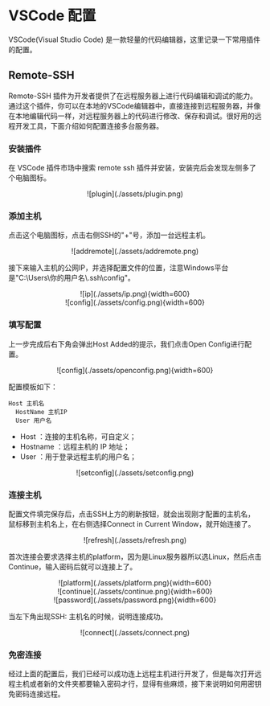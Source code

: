 # VSCode 配置
VSCode(Visual Studio Code) 是一款轻量的代码编辑器，这里记录一下常用插件的配置。
## Remote-SSH
Remote-SSH 插件为开发者提供了在远程服务器上进行代码编辑和调试的能力。通过这个插件，你可以在本地的VSCode编辑器中，直接连接到远程服务器，并像在本地编辑代码一样，对远程服务器上的代码进行修改、保存和调试。很好用的远程开发工具，下面介绍如何配置连接多台服务器。
### 安装插件
在 VSCode 插件市场中搜索 remote ssh 插件并安装，安装完后会发现左侧多了个电脑图标。

<center>![plugin](./assets/plugin.png)</center>

### 添加主机
点击这个电脑图标，点击右侧SSH的"+"号，添加一台远程主机。

<center>![addremote](./assets/addremote.png)</center>

接下来输入主机的公网IP，并选择配置文件的位置，注意Windows平台是"C:\Users\你的用户名\\.ssh\config"。

<center>![ip](./assets/ip.png){width=600}</center>
<center>![config](./assets/config.png){width=600}</center>

### 填写配置
上一步完成后右下角会弹出Host Added的提示，我们点击Open Config进行配置。

<center>![config](./assets/openconfig.png){width=600}</center>

配置模板如下：
``` config
Host 主机名
  HostName 主机IP
  User 用户名
```

- Host ：连接的主机名称，可自定义；
- Hostname ：远程主机的 IP 地址；
- User ：用于登录远程主机的用户名；

<center>![setconfig](./assets/setconfig.png)</center>

### 连接主机
配置文件填完保存后，点击SSH上方的刷新按钮，就会出现刚才配置的主机名，鼠标移到主机名上，在右侧选择Connect in Current Window，就开始连接了。

<center>![refresh](./assets/refresh.png)</center>

首次连接会要求选择主机的platform，因为是Linux服务器所以选Linux，然后点击Continue，输入密码后就可以连接上了。

<center>![platform](./assets/platform.png){width=600}</center>
<center>![continue](./assets/continue.png){width=600}</center>
<center>![password](./assets/password.png){width=600}</center>

当左下角出现SSH: 主机名的时候，说明连接成功。

<center>![connect](./assets/connect.png)</center>

### 免密连接
经过上面的配置后，我们已经可以成功连上远程主机进行开发了，但是每次打开远程主机或者新的文件夹都要输入密码才行，显得有些麻烦，接下来说明如何用密钥免密码连接远程。